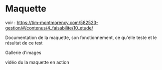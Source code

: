 # Maquette

voir : https://tim-montmorency.com/582523-gestion/#/contenus/4_faisabilite/10_etude/

Documentation de la maquette, son fonctionnement, ce qu'elle teste et le résultat de ce test

Gallerie d'images

vidéo du la maquette en action